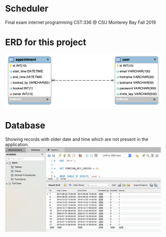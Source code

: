 # Scheduler

Final exam internet programming CST:336 @ CSU Monterey Bay Fall 2019

# ERD for this project

<img src="https://github.com/Certinax/scheduler/blob/master/Div/ERD.png">

# Database

Showing records with older date and time which are not present in the application.
<img src="https://github.com/Certinax/scheduler/blob/master/Div/Database1.png">

